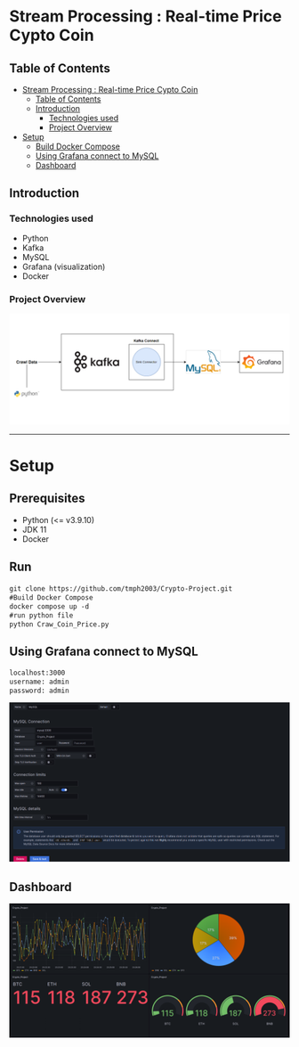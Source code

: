 # Stream Processing : Real-time Price Cypto Coin
## Table of Contents
- [Stream Processing : Real-time Price Cypto Coin](#stream-processing--real-time-price-cypto-coin)
  - [Table of Contents](#table-of-contents)
  - [Introduction](#introduction)
    - [Technologies used](#technologies-used)
    - [Project Overview](#project-overview)
- [Setup](#setup)
  - [Build Docker Compose](#build-docker-compose)
  - [Using Grafana connect to MySQL](#using-grafana-connect-to-mysql)
  - [Dashboard](#dashboard)

## Introduction
### Technologies used
- Python
- Kafka 
- MySQL
- Grafana (visualization)
- Docker 
### Project Overview
![Alt text](img/project_overview.png)
***
# Setup
## Prerequisites
- Python (<= v3.9.10)
- JDK 11
- Docker
## Run
    git clone https://github.com/tmph2003/Crypto-Project.git
    #Build Docker Compose
    docker compose up -d
    #run python file
    python Craw_Coin_Price.py
## Using Grafana connect to MySQL
    localhost:3000
    username: admin
    password: admin
![Alt text](img/Config_Grafana.png)

## Dashboard
![Alt text](img/dashboard.png)

